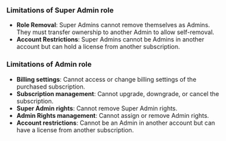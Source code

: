 ### Limitations of Super Admin role

- **Role Removal**: Super Admins cannot remove themselves as Admins. They must transfer ownership to another Admin to allow self-removal.
- **Account Restrictions**: Super Admins cannot be Admins in another account but can hold a license from another subscription.


### Limitations of Admin role

- **Billing settings**: Cannot access or change billing settings of the purchased subscription.
- **Subscription management**: Cannot upgrade, downgrade, or cancel the subscription.
- **Super Admin rights**: Cannot remove Super Admin rights.
- **Admin Rights management**: Cannot assign or remove Admin rights.
- **Account restrictions**: Cannot be an Admin in another account but can have a license from another subscription.

<Intercom />
<Hubspot />
<Clarity />
<GoogleAnalytics />